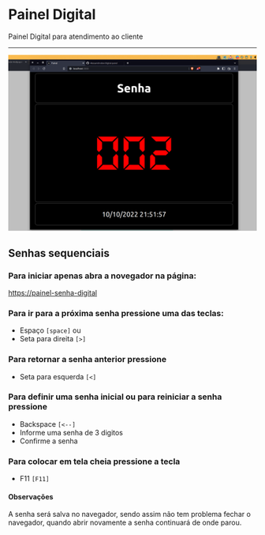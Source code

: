 # Painel Digital

Painel Digital para atendimento ao cliente

---

![](doc.png)

## Senhas sequenciais

### Para iniciar apenas abra a novegador na página:



[https://painel-senha-digital](https://painel-senha-digital.vercel.app/)


### Para ir para a próxima senha pressione uma das teclas:

- Espaço `[space]` ou
- Seta para direita `[>]`

### Para retornar a senha anterior pressione

- Seta para esquerda `[<]`

### Para definir uma senha inicial ou para reiniciar a senha pressione

- Backspace `[<--]`
- Informe uma senha de 3 digitos
- Confirme a senha

### Para colocar em tela cheia pressione a tecla

- F11 `[F11]`

#### Observações

A senha será salva no navegador, sendo assim não tem problema fechar o navegador, quando abrir novamente a senha continuará de onde parou.
